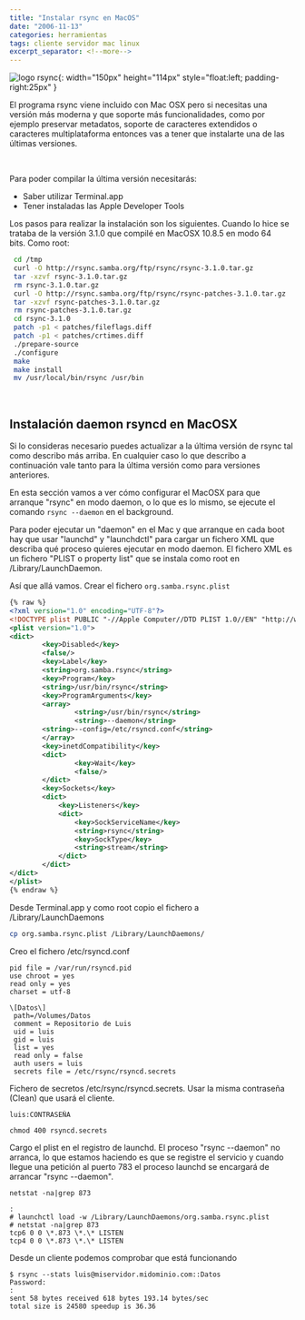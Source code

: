 ```yaml
---
title: "Instalar rsync en MacOS"
date: "2006-11-13"
categories: herramientas
tags: cliente servidor mac linux
excerpt_separator: <!--more-->
---
```



![logo rsync](/assets/img/posts/rsync.svg){: width="150px" height="114px" style="float:left; padding-right:25px" } 

El programa rsync viene incluido con Mac OSX pero si necesitas una versión más moderna y que soporte más funcionalidades, como por ejemplo preservar metadatos, soporte de caracteres extendidos o caracteres multiplataforma entonces vas a tener que instalarte una de las últimas versiones.

<br clear="left"/>
<!--more-->

Para poder compilar la última versión necesitarás:

- Saber utilizar Terminal.app
- Tener instaladas las Apple Developer Tools

Los pasos para realizar la instalación son los siguientes. Cuando lo hice se trataba de la versión 3.1.0 que compilé en MacOSX 10.8.5 en modo 64 bits. Como root:

```zsh
 cd /tmp
 curl -O http://rsync.samba.org/ftp/rsync/rsync-3.1.0.tar.gz
 tar -xzvf rsync-3.1.0.tar.gz
 rm rsync-3.1.0.tar.gz
 curl -O http://rsync.samba.org/ftp/rsync/rsync-patches-3.1.0.tar.gz
 tar -xzvf rsync-patches-3.1.0.tar.gz
 rm rsync-patches-3.1.0.tar.gz
 cd rsync-3.1.0
 patch -p1 < patches/fileflags.diff
 patch -p1 < patches/crtimes.diff
 ./prepare-source
 ./configure
 make
 make install
 mv /usr/local/bin/rsync /usr/bin
````

<br/>

## Instalación daemon rsyncd en MacOSX

Si lo consideras necesario puedes actualizar a la última versión de rsync tal como describo más arriba. En cualquier caso lo que describo a continuación vale tanto para la última versión como para versiones anteriores.

En esta sección vamos a ver cómo configurar el MacOSX para que arranque "rsync" en modo daemon, o lo que es lo mismo, se ejecute el comando `rsync --daemon` en el background.

Para poder ejecutar un "daemon" en el Mac y que arranque en cada boot hay que usar "launchd" y "launchdctl" para cargar un fichero XML que describa qué proceso quieres ejecutar en modo daemon. El fichero XML es un fichero "PLIST o property list" que se instala como root en /Library/LaunchDaemon.

Así que allá vamos. Crear el fichero `org.samba.rsync.plist`

```xml
{% raw %}
<?xml version="1.0" encoding="UTF-8"?>
<!DOCTYPE plist PUBLIC "-//Apple Computer//DTD PLIST 1.0//EN" "http://www.apple.com/DTDs/PropertyList-1.0.dtd">
<plist version="1.0">
<dict>
        <key>Disabled</key>
        <false/>
        <key>Label</key>
        <string>org.samba.rsync</string>
        <key>Program</key>
        <string>/usr/bin/rsync</string>
        <key>ProgramArguments</key>
        <array>
                <string>/usr/bin/rsync</string>
                <string>--daemon</string>
		<string>--config=/etc/rsyncd.conf</string>      
        </array>
        <key>inetdCompatibility</key>
        <dict>
                <key>Wait</key>
                <false/>
        </dict>
		<key>Sockets</key>
		<dict>
			<key>Listeners</key>
			<dict>
				<key>SockServiceName</key>
				<string>rsync</string>
				<key>SockType</key>
				<string>stream</string>
			</dict>
		</dict>
</dict>
</plist>
{% endraw %}
```          
         
Desde Terminal.app y como root copio el fichero a /Library/LaunchDaemons

```zsh
cp org.samba.rsync.plist /Library/LaunchDaemons/
```

Creo el fichero /etc/rsyncd.conf

```
pid file = /var/run/rsyncd.pid
use chroot = yes
read only = yes
charset = utf-8
 
\[Datos\]
 path=/Volumes/Datos
 comment = Repositorio de Luis
 uid = luis
 gid = luis
 list = yes
 read only = false
 auth users = luis
 secrets file = /etc/rsync/rsyncd.secrets
```

Fichero de secretos /etc/rsync/rsyncd.secrets. Usar la misma contraseña (Clean) que usará el cliente.

```
luis:CONTRASEÑA
```

```
chmod 400 rsyncd.secrets 
```

Cargo el plist en el registro de launchd. El proceso "rsync --daemon" no arranca, lo que estamos haciendo es que se registre el servicio y cuando llegue una petición al puerto 783 el proceso launchd se encargará de arrancar "rsync --daemon".

```
netstat -na|grep 873
```

```
:
# launchctl load -w /Library/LaunchDaemons/org.samba.rsync.plist 
# netstat -na|grep 873
tcp6 0 0 \*.873 \*.\* LISTEN 
tcp4 0 0 \*.873 \*.\* LISTEN
```

Desde un cliente podemos comprobar que está funcionando

```
$ rsync --stats luis@miservidor.midominio.com::Datos
Password: 
:
sent 58 bytes received 618 bytes 193.14 bytes/sec
total size is 24580 speedup is 36.36
```
